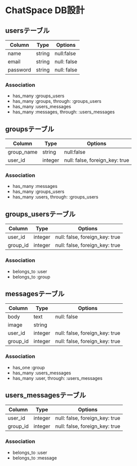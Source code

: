 # ChatSpace DB設計

## usersテーブル

|Column|Type|Options|
|------|----|-------|
|name|string|null:false|
|email|string|null: false|
|password|string|null: false|

### Association
- has_many :groups_users
- has_many  :groups,  through:  :groups_users
- has_many :users_messages
- has_many 	:messages,  through:  :users_messages


## groupsテーブル

|Column|Type|Options|
|------|----|-------|
|group_name|string|null:false|
|user_id|integer|null: false, foreign_key: true|

### Association
- has_many :messages
- has_many :groups_users
- has_many  :users,  through:  :groups_users


## groups_usersテーブル

|Column|Type|Options|
|------|----|-------|
|user_id|integer|null: false, foreign_key: true|
|group_id|integer|null: false, foreign_key: true|

### Association
- belongs_to :user
- belongs_to :group


## messagesテーブル

|Column|Type|Options|
|------|----|-------|
|body|text|null: false|
|image|string||
|user_id|integer|null: false, foreign_key: true|
|group_id|integer|null: false, foreign_key: true|

### Association
- has_one :group
- has_many :users_messages
- has_many  :user,  through:  :users_messages


## users_messagesテーブル

|Column|Type|Options|
|------|----|-------|
|user_id|integer|null: false, foreign_key: true|
|group_id|integer|null: false, foreign_key: true|

### Association
- belongs_to :user
- belongs_to :message